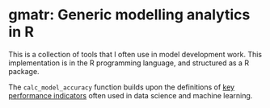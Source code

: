 # gmatr: Generic modelling analytics in R

This is a collection of tools that I often use in model development work. This implementation is in the R programming language, and structured as a R package.

The `calc_model_accuracy` function builds upon the definitions of [key performance indicators](https://towardsdatascience.com/forecast-kpi-rmse-mae-mape-bias-cdc5703d242d) often used in data science and machine learning.
